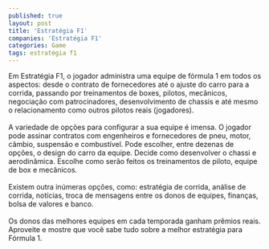 ```yaml
---
published: true
layout: post
title: 'Estratégia F1'
companies: 'Estratégia F1'
categories: Game
tags: estratégia f1
---
```

Em Estrat&eacute;gia F1, o jogador administra uma equipe de f&oacute;rmula 1 em todos os aspectos: desde o contrato de fornecedores at&eacute; o ajuste do carro para a corrida, passando por treinamentos de boxes, pilotos, mec&acirc;nicos, negocia&ccedil;&atilde;o com patrocinadores, desenvolvimento de chassis e at&eacute; mesmo o relacionamento como outros pilotos reais (jogadores).<br /><br />A variedade de op&ccedil;&otilde;es para configurar a sua equipe &eacute; imensa. O jogador pode assinar contratos com engenheiros e fornecedores de pneu, motor, c&acirc;mbio, suspens&atilde;o e combust&iacute;vel. Pode escolher, entre dezenas de op&ccedil;&otilde;es, o design do carro da equipe. Decide como desenvolver o chassi e aerodin&acirc;mica. Escolhe como ser&atilde;o feitos os treinamentos de piloto, equipe de box e mec&acirc;nicos.<br /><br />Existem outra in&uacute;meras op&ccedil;&otilde;es, como: estrat&eacute;gia de corrida, an&aacute;lise de corrida, not&iacute;cias, troca de mensagens entre os  donos de equipes, finan&ccedil;as, bolsa de valores e banco.<br /><br />Os donos das melhores equipes em cada temporada ganham pr&ecirc;mios reais. Aproveite e mostre que voc&ecirc; sabe tudo sobre a melhor estrat&eacute;gia para F&oacute;rmula 1.